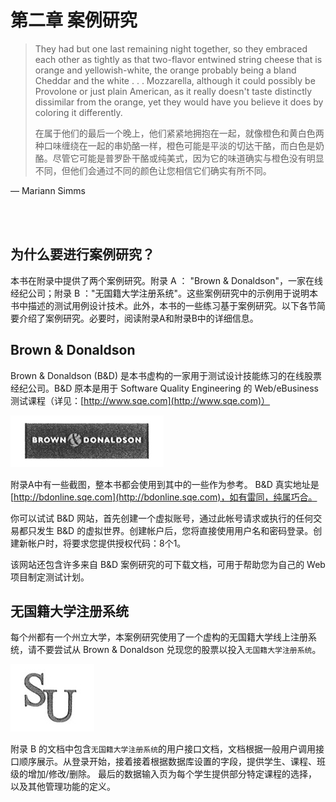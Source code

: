 # 第二章 案例研究

>They had but one last remaining night together, so they embraced each other as tightly as that two-flavor entwined string cheese that is orange and yellowish-white, the orange probably being a bland Cheddar and the white . . . Mozzarella, although it could possibly be Provolone or just plain American, as it really doesn't taste distinctly dissimilar from the orange, yet they would have you believe it does by coloring it differently.
>
>在属于他们的最后一个晚上，他们紧紧地拥抱在一起，就像橙色和黄白色两种口味缠绕在一起的串奶酪一样，橙色可能是平淡的切达干酪，而白色是奶酪。尽管它可能是普罗卧干酪或纯美式，因为它的味道确实与橙色没有明显不同，但他们会通过不同的颜色让您相信它们确实有所不同。

— Mariann Simms


<br>
<br>

## 为什么要进行案例研究？

本书在附录中提供了两个案例研究。附录 A ： "Brown & Donaldson"，一家在线经纪公司；附录 B ："无国籍大学注册系统"。这些案例研究中的示例用于说明本书中描述的测试用例设计技术。此外，本书的一些练习基于案例研究。以下各节简要介绍了案例研究。必要时，阅读附录A和附录B中的详细信息。

## Brown & Donaldson

Brown & Donaldson (B&D) 是本书虚构的一家用于测试设计技能练习的在线股票经纪公司。B&D 原本是用于 Software Quality Engineering 的 Web/eBusiness 测试课程（详见：[http://www.sqe.com](http://www.sqe.com)）

![b&g](../../image/chapter2/b&d.jpg)

附录A中有一些截图，整本书都会使用到其中的一些作为参考。 B&D 真实地址是 [http://bdonline.sqe.com](http://bdonline.sqe.com)，如有雷同，纯属巧合。

你可以试试 B&D 网站，首先创建一个虚拟账号，通过此帐号请求或执行的任何交易都只发生 B&D 的虚拟世界。创建帐户后，您将直接使用用户名和密码登录。创建新帐户时，将要求您提供授权代码：8个1。

该网站还包含许多来自 B&D 案例研究的可下载文档，可用于帮助您为自己的 Web 项目制定测试计划。


## 无国籍大学注册系统

每个州都有一个州立大学，本案例研究使用了一个虚构的无国籍大学线上注册系统，请不要尝试从 Brown & Donaldson 兑现您的股票以投入`无国籍大学注册系统`。

![su](../../image/chapter2/SU.jpg)

附录 B 的文档中包含`无国籍大学注册系统`的用户接口文档，文档根据一般用户调用接口顺序展示。从登录开始，接着接着根据数据库设置的字段，提供学生、课程、班级的增加/修改/删除。 最后的数据输入页为每个学生提供部分特定课程的选择，以及其他管理功能的定义。